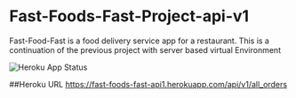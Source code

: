 # Fast-Foods-Fast-Project-api-v1
Fast-Food-Fast is a food delivery service app for a restaurant. This is a continuation of the previous project with server based virtual Environment

![Heroku App Status](http://heroku-badge.herokuapp.com/?app=fast-foods-fast-api1&root=/api/v1/all_orders)

##Heroku URL
https://fast-foods-fast-api1.herokuapp.com/api/v1/all_orders
